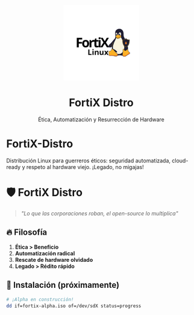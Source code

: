 <div align="center">
  <img src="./images/logo/fortix_logo.png?$(date +%s))lt="FortiX Logo" width="200">
  <h1>FortiX Distro</h1>
  <p>Ética, Automatización y Resurrección de Hardware</p>
</div>

# FortiX-Distro
Distribución Linux para guerreros éticos: seguridad automatizada, cloud-ready y respeto al hardware viejo. ¡Legado, no migajas!

# 🛡️ FortiX Distro
> *"Lo que las corporaciones roban, el open-source lo multiplica"*

## 🔥 Filosofía
1. **Ética > Beneficio**  
2. **Automatización radical**  
3. **Rescate de hardware olvidado**  
4. **Legado > Rédito rápido**  

## 🚀 Instalación (próximamente)
```bash
# ¡Alpha en construcción! 
dd if=fortix-alpha.iso of=/dev/sdX status=progress
